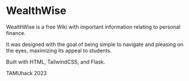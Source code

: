 # WealthWise
 
WealthWise is a free Wiki with important information relating to personal finance.

It was designed with the goal of being simple to navigate and pleasing on the eyes, maximizing its appeal to students.

Built with HTML, TailwindCSS, and Flask.

TAMUhack 2023
